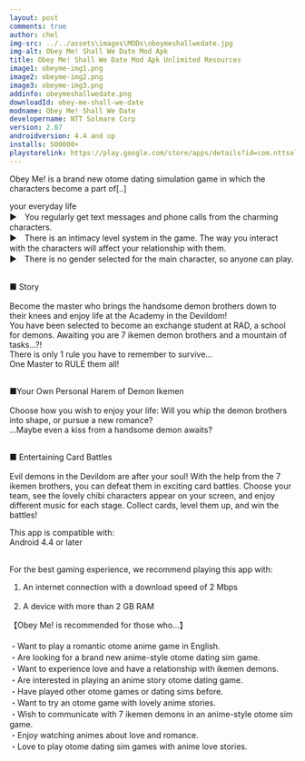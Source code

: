 ```yaml
---
layout: post
comments: true
author: chel
img-src: ../../assets\images\MODs\obeymeshallwedate.jpg
img-alt: Obey Me! Shall We Date Mod Apk
title: Obey Me! Shall We Date Mod Apk Unlimited Resources
image1: obeyme-img1.png
image2: obeyme-img2.png 
image3: obeyme-img3.png
addinfo: obeymeshallwedate.png
downloadId: obey-me-shall-we-date
modname: Obey Me! Shall We Date
developername: NTT Solmare Corp
version: 2.07
androidversion: 4.4 and up
installs: 500000+
playstorelink: https://play.google.com/store/apps/details?id=com.nttsolmare.game.android.obeyme
---
```

<p>Obey Me! is a brand new otome dating simulation game in which the characters become a part of[..]

your everyday life<br>
▶　You regularly get text messages and phone calls from the charming characters.<br>
▶　There is an intimacy level system in the game. The way you interact with the characters will affect your relationship with them.<br>
▶　There is no gender selected for the main character, so anyone can play.<br><br>

■ Story<br><br>
Become the master who brings the handsome demon brothers down to their knees and enjoy life at the Academy in the Devildom!<br>
You have been selected to become an exchange student at RAD, a school for demons. Awaiting you are 7 ikemen demon brothers and a mountain of tasks...?!<br>
There is only 1 rule you have to remember to survive...<br>
One Master to RULE them all!<br><br>

■Your Own Personal Harem of Demon Ikemen<br><br>
Choose how you wish to enjoy your life: Will you whip the demon brothers into shape, or pursue a new romance?<br>
...Maybe even a kiss from a handsome demon awaits?<br><br>

■ Entertaining Card Battles<br><br>
Evil demons in the Devildom are after your soul! With the help from the 7 ikemen brothers, you can defeat them in exciting card battles. Choose your team, see the lovely chibi characters appear on your screen, and enjoy different music for each stage. Collect cards, level them up, and win the battles!<br>


This app is compatible with:<br>
Android 4.4 or later<br><br>

For the best gaming experience, we recommend playing this app with:<br>
1. An internet connection with a download speed of 2 Mbps<br><br>
2. A device with more than 2 GB RAM

【Obey Me! is recommended for those who...】<br><br>
・Want to play a romantic otome anime game in English.<br>
・Are looking for a brand new anime-style otome dating sim game.<br>
・Want to experience love and have a relationship with ikemen demons.<br>
・Are interested in playing an anime story otome dating game.<br>
・Have played other otome games or dating sims before.<br>
・Want to try an otome game with lovely anime stories.<br>
・Wish to communicate with 7 ikemen demons in an anime-style otome sim game.<br>
・Enjoy watching animes about love and romance.<br>
・Love to play otome dating sim games with anime love stories.</p>